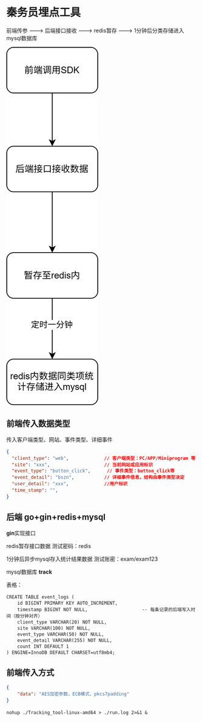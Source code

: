 # 秦务员埋点工具

前端传参 ---> 后端接口接收 ---> redis暂存 ---> 1分钟后分类存储进入mysql数据库

![埋点.drawio](./readme.assets/埋点.drawio.svg)

## 前端传入数据类型

传入客户端类型、网站、事件类型、详细事件

```json
{
  "client_type": "web",             // 客户端类型：PC/APP/Miniprogram 等
  "site": "xxx",            		// 当前网站或应用标识
  "event_type": "button_click",      // 事件类型：button_click等
  "event_detail": "bszn", 			// 详细事件信息，结构由事件类型决定
  "user_detail": "xxx",				//用户标识
  "time_stamp": "",
}
```

## 后端 go+gin+redis+mysql

**gin**实现接口

redis暂存接口数据 测试密码：redis

1分钟后异步mysql存入统计结果数据 测试账密：exam/exam123

mysql数据库 **track**

表格：

```mysql
CREATE TABLE event_logs (
    id BIGINT PRIMARY KEY AUTO_INCREMENT,
    timestamp BIGINT NOT NULL,                    -- 每条记录的后端写入时间（按分钟对齐）
    client_type VARCHAR(20) NOT NULL,
    site VARCHAR(100) NOT NULL,
    event_type VARCHAR(50) NOT NULL,
    event_detail VARCHAR(255) NOT NULL,
    count INT DEFAULT 1
) ENGINE=InnoDB DEFAULT CHARSET=utf8mb4;

```

## 前端传入方式

```json
{
    "data": "AES加密参数，ECB模式，pkcs7padding"
}
```

`nohup ./Tracking_tool-linux-amd64 > ./run.log 2>&1 &`